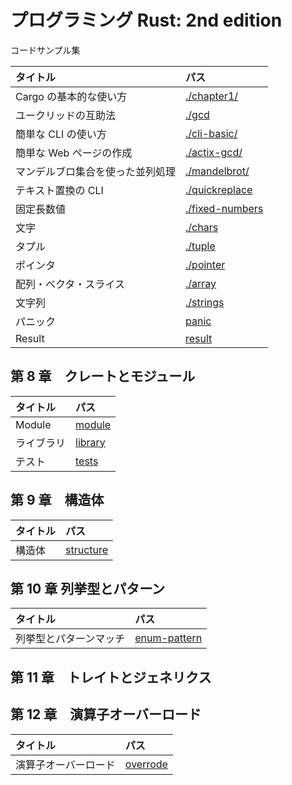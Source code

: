 # プログラミング Rust: 2nd edition

コードサンプル集

| タイトル                         | パス                              |
| :------------------------------- | :-------------------------------- |
| Cargo の基本的な使い方           | [./chapter1/](./chapter1)         |
| ユークリッドの互助法             | [./gcd](./gcd)                    |
| 簡単な CLI の使い方              | [./cli-basic/](./cli-basic)       |
| 簡単な Web ページの作成          | [./actix-gcd/](./actix-gcd)       |
| マンデルブロ集合を使った並列処理 | [./mandelbrot/](./mandelbrot)     |
| テキスト置換の CLI               | [./quickreplace](./quickreplace)  |
| 固定長数値                       | [./fixed-numbers](./fixed-number) |
| 文字                             | [./chars](./chars)                |
| タプル                           | [./tuple](./tuple)                |
| ポインタ                         | [./pointer](./pointer)            |
| 配列・ベクタ・スライス           | [./array](./array)                |
| 文字列                           | [./strings](./strings)            |
| パニック                         | [panic](./panic)                  |
| Result                           | [result](./result)                |

## 第 8 章　クレートとモジュール

| タイトル   | パス                 |
| :--------- | :------------------- |
| Module     | [module](./module)   |
| ライブラリ | [library](./library) |
| テスト     | [tests](./tests)     |

## 第 9 章　構造体

| タイトル | パス                     |
| :------- | :----------------------- |
| 構造体   | [structure](./structure) |

## 第 10 章 列挙型とパターン

| タイトル               | パス                           |
| :--------------------- | :----------------------------- |
| 列挙型とパターンマッチ | [enum-pattern](./enum-pattern) |

## 第 11 章　トレイトとジェネリクス

## 第 12 章　演算子オーバーロード

| タイトル             | パス                   |
| :------------------- | :--------------------- |
| 演算子オーバーロード | [overrode](./overrode) |
